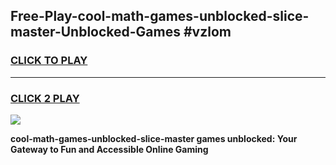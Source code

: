 
## Free-Play-cool-math-games-unblocked-slice-master-Unblocked-Games #vzlom
<h3>
<a href="https://news.freeplayer.one?title=cool-math-games-unblocked-slice-master&ref=8M">CLICK TO PLAY</a></h3>
<hr>

<h3>
<a href="https://news.freeplayer.one?title=cool-math-games-unblocked-slice-master&ref=8M">CLICK 2 PLAY</a>
  
</h3>

<a href="https://news.freeplayer.one?title=cool-math-games-unblocked-slice-master&ref=8M"><img src="https://clearcache.store/games.png"></a>


**cool-math-games-unblocked-slice-master games unblocked: Your Gateway to Fun and Accessible Online Gaming**

